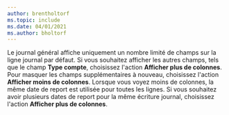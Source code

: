```yaml
---
author: brentholtorf
ms.topic: include
ms.date: 04/01/2021
ms.author: bholtorf
---
```

Le journal général affiche uniquement un nombre limité de champs sur la ligne journal par défaut. Si vous souhaitez afficher les autres champs, tels que le champ **Type compte**, choisissez l'action **Afficher plus de colonnes**. Pour masquer les champs supplémentaires à nouveau, choisissez l'action **Afficher moins de colonnes**. Lorsque vous voyez moins de colonnes, la même date de report est utilisée pour toutes les lignes. Si vous souhaitez avoir plusieurs dates de report pour la même écriture journal, choisissez l'action **Afficher plus de colonnes**.
